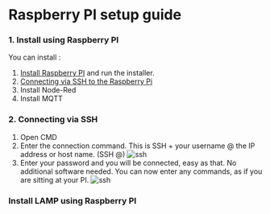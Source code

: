 # Raspberry PI setup guide

### 1. Install using Raspberry PI
You can install :
1. [Install Raspberry PI](https://github.com/achmaddwiprasetyo/raspi-install)  and run the installer.
2. [Connecting via SSH to the Raspberry Pi](https://github.com/achmaddwiprasetyo/raspi-setup-guide.md/blob/main/README.md#2-connecting-via-ssh)
4. Install Node-Red
5. Install MQTT

### 2. Connecting via SSH
1. Open CMD
2. Enter the connection command. This is SSH + your username @ the IP address or host name. (SSH <username>@<IP or Host Name>)
   ![ssh](https://jarrodstech.net/wp-content/uploads/2020/04/login.png)
3. Enter your password and you will be connected, easy as that. No additional software needed. You can now enter any commands, as if you are sitting at your PI.
   ![ssh](https://jarrodstech.net/wp-content/uploads/2020/04/loggedin.png)
   
### Install LAMP using Raspberry PI

